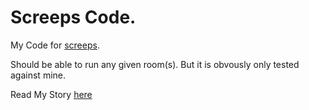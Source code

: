 # Screeps Code.

My Code for [screeps](https://screeps.com).

Should be able to run any given room(s). But it is obvously only tested against mine.

Read My Story [here](https://arcath.net/category/screeps/)

